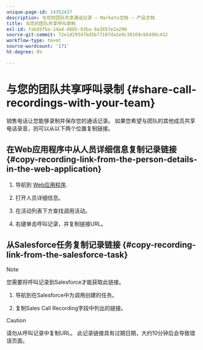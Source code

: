 ```yaml
---
unique-page-id: 14352437
description: 与您的团队共享通话记录 — Marketo文档 — 产品文档
title: 与您的团队共享呼叫录制
exl-id: fabd5fba-14a4-4885-93ba-9a3857e2a298
source-git-commit: 72e1d29347bd5b77107da1e9c30169cb6490c432
workflow-type: tm+mt
source-wordcount: '171'
ht-degree: 0%

---
```


# 与您的团队共享呼叫录制 {#share-call-recordings-with-your-team}

销售电话让您能够录制并保存您的通话记录。 如果您希望与团队的其他成员共享电话录音，则可以从以下两个位置复制链接。

## 在Web应用程序中从人员详细信息复制记录链接 {#copy-recording-link-from-the-person-details-in-the-web-application}

1. 导航到 [Web应用程序](https://toutapp.com/login).

1. 打开人员详细信息。

1. 在活动列表下方查找调用活动。

1. 右键单击呼叫记录，并复制链接URL。

## 从Salesforce任务复制记录链接 {#copy-recording-link-from-the-salesforce-task}

>[!NOTE]
>
>您需要将呼叫记录到Salesforce才能获取此链接。

1. 导航到在Salesforce中为调用创建的任务。

1. 复制Sales Call Recording字段中列出的链接。

>[!CAUTION]
>
>请勿从呼叫记录中复制URL。 此记录链接具有过期日期，大约10分钟后会导致错误页面。
